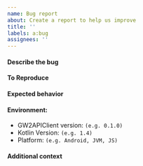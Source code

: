```yaml
---
name: Bug report
about: Create a report to help us improve
title: ''
labels: a:bug
assignees: ''
---
```


<!--
Reporting an issue with API endpoints?
--------------------------------------
If you are facing an issue with an API endpoint (e.g. a parsing exception)
please report the issue at https://github.com/GW2ToolBelt/api-generator/issues.
(If you do not know whether the issue is related to a specific endpoint, it is
also fine to report it here. In that case, please continue reading.

Reporting a bug?
----------------
This is the right place! Please fill in the information as requested below, but
keep in mind that this is only a template and feel free to adapt it where
necessary. :)
-->

#### Describe the bug
<!-- A clear and concise description of what the bug is. -->

#### To Reproduce
<!-- Steps to reproduce the behavior. Ex.
1. Go to '...'
2. Click on '....'
3. Scroll down to '....'
4. See error
-->

#### Expected behavior
<!-- A clear and concise description of what you expected to happen. -->

#### Environment:
<!--
Please replace the examples with the information about your environment. If have
additional information about your platform that might be relevant to the issue
(such as JDK vendor) please specify it.
-->

 - GW2APIClient version: `(e.g. 0.1.0)`
 - Kotlin Version: `(e.g. 1.4)`
 - Platform: `(e.g. Android, JVM, JS)`

#### Additional context
<!-- Add any other context about the problem here. -->